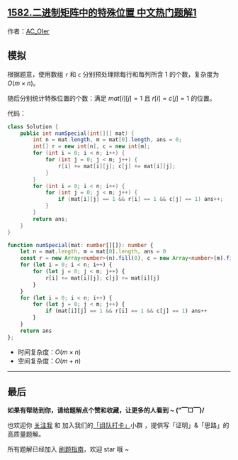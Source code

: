 ## [1582.二进制矩阵中的特殊位置 中文热门题解1](https://leetcode.cn/problems/special-positions-in-a-binary-matrix/solutions/100000/by-ac_oier-61w0)

作者：[AC_OIer](https://leetcode.cn/u/AC_OIer)

## 模拟

根据题意，使用数组 `r` 和 `c` 分别预处理除每行和每列所含 $1$ 的个数，复杂度为 $O(m \times n)$。

随后分别统计特殊位置的个数：满足 $mat[i][j] = 1$ 且 $r[i] = c[j] = 1$ 的位置。

代码：
```Java []
class Solution {
    public int numSpecial(int[][] mat) {
        int n = mat.length, m = mat[0].length, ans = 0;
        int[] r = new int[n], c = new int[m];
        for (int i = 0; i < n; i++) {
            for (int j = 0; j < m; j++) {
                r[i] += mat[i][j]; c[j] += mat[i][j];
            }
        }
        for (int i = 0; i < n; i++) {
            for (int j = 0; j < m; j++) {
                if (mat[i][j] == 1 && r[i] == 1 && c[j] == 1) ans++;
            }
        }
        return ans;
    }
}
```
```TypeScript []
function numSpecial(mat: number[][]): number {
    let n = mat.length, m = mat[0].length, ans = 0
    const r = new Array<number>(n).fill(0), c = new Array<number>(m).fill(0)
    for (let i = 0; i < n; i++) {
        for (let j = 0; j < m; j++) {
            r[i] += mat[i][j]; c[j] += mat[i][j]
        }
    }
    for (let i = 0; i < n; i++) {
        for (let j = 0; j < m; j++) {
            if (mat[i][j] == 1 && r[i] == 1 && c[j] == 1) ans++
        }
    }
    return ans
};
```
* 时间复杂度：$O(m \times n)$
* 空间复杂度：$O(m + n)$

---

## 最后

**如果有帮助到你，请给题解点个赞和收藏，让更多的人看到 ~ ("▔□▔)/**

也欢迎你 [关注我](https://oscimg.oschina.net/oscnet/up-19688dc1af05cf8bdea43b2a863038ab9e5.png) 和 加入我们的[「组队打卡」](https://leetcode-cn.com/u/ac_oier/)小群 ，提供写「证明」&「思路」的高质量题解。

所有题解已经加入 [刷题指南](https://github.com/SharingSource/LogicStack-LeetCode/wiki)，欢迎 star 哦 ~